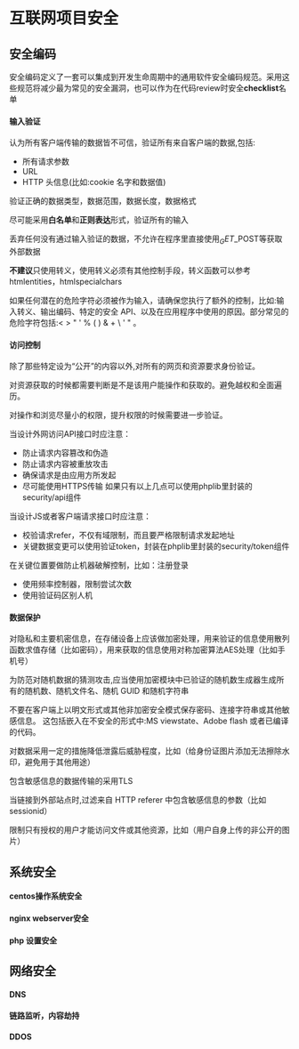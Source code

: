 互联网项目安全
=======================

安全编码
-----------------------
安全编码定义了一套可以集成到开发生命周期中的通用软件安全编码规范。采用这些规范将减少最为常见的安全漏洞，也可以作为在代码review时安全**checklist**名单

#### 输入验证
认为所有客户端传输的数据皆不可信，验证所有来自客户端的数据,包括:
* 所有请求参数
* URL
* HTTP 头信息(比如:cookie 名字和数据值)

验证正确的数据类型，数据范围，数据长度，数据格式

尽可能采用**白名单**和**正则表达**形式，验证所有的输入

丢弃任何没有通过输入验证的数据，不允许在程序里直接使用$_GET$_POST等获取外部数据

**不建议**只使用转义，使用转义必须有其他控制手段，转义函数可以参考htmlentities，htmlspecialchars

如果任何潜在的危险字符必须被作为输入，请确保您执行了额外的控制，比如:输入转义、输出编码、特定的安全 API、以及在应用程序中使用的原因。部分常见的危险字符包括:< > " ' % ( ) & + \ \' \" 。

#### 访问控制
除了那些特定设为“公开”的内容以外,对所有的网页和资源要求身份验证。

对资源获取的时候都需要判断是不是该用户能操作和获取的。避免越权和全面遍历。

对操作和浏览尽量小的权限，提升权限的时候需要进一步验证。

当设计外网访问API接口时应注意：
* 防止请求内容篡改和伪造
* 防止请求内容被重放攻击
* 确保请求是由应用方所发起
* 尽可能使用HTTPS传输
如果只有以上几点可以使用phplib里封装的security/api组件

当设计JS或者客户端请求接口时应注意：
* 校验请求refer，不仅有域限制，而且要严格限制请求发起地址
* 关键数据变更可以使用验证token，封装在phplib里封装的security/token组件

在关键位置要做防止机器破解控制，比如：注册登录
* 使用频率控制器，限制尝试次数
* 使用验证码区别人机

#### 数据保护
对隐私和主要机密信息，在存储设备上应该做加密处理，用来验证的信息使用散列函数求值存储（比如密码），用来获取的信息使用对称加密算法AES处理（比如手机号）

为防范对随机数据的猜测攻击,应当使用加密模块中已验证的随机数生成器生成所有的随机数、随机文件名、随机 GUID 和随机字符串

不要在客户端上以明文形式或其他非加密安全模式保存密码、连接字符串或其他敏感信息。 这包括嵌入在不安全的形式中:MS viewstate、Adobe flash 或者已编译的代码。

对数据采用一定的措施降低泄露后威胁程度，比如（给身份证图片添加无法擦除水印，避免用于其他用途）

包含敏感信息的数据传输的采用TLS

当链接到外部站点时,过滤来自 HTTP referer 中包含敏感信息的参数（比如sessionid）

限制只有授权的用户才能访问文件或其他资源，比如（用户自身上传的非公开的图片）


系统安全
------------------------
#### centos操作系统安全
#### nginx webserver安全
#### php 设置安全



网络安全
------------------------
#### DNS
#### 链路监听，内容劫持
#### DDOS
